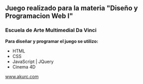 <h2>Juego realizado para la materia "Diseño y Programacion Web I"</h2>
<h3>Escuela de Arte Multimedial Da Vinci</h3>

<p><b>Para diseñar y programar el juego se utilizo:</b></p>
<ul>
<li>HTML</li>
<li>CSS</li>
<li>JavaScript | JQuery</li>
<li>Cinema 4D</li>
</ul>

<span>www.akurc.com</span>
